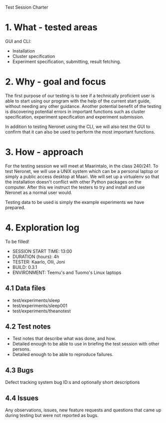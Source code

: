 Test Session Charter

# 1. What - tested areas

GUI and CLI:

- Installation
- Cluster specification
- Experiment specification, submitting, result fetching.

# 2. Why - goal and focus

The first purpose of our testing is to see if a technically proficient user
is able to start using our program with the help of the current start guide,
without needing any other guidance. Another potential benefit of the testing
is discovering potential errors in important functions such as cluster
specification, experiment specification and experiment submission.

In addition to testing Neronet using the CLI, we will also test the GUI to
confirm that it can also be used to perform the most important functions.

# 3. How - approach

For the testing session we will meet at Maarintalo, in the class 240/241. To
test Neronet, we will use a UNIX system which can be a personal laptop or
simply a public access desktop at Maari. We will set up a virtualenv so that
the installation doesn't conflict with other Python packages on the computer.
After this we instruct the testers to try and install and use Neronet as a
normal user would.

Testing data to be used is simply the example experiments we have prepared.

# 4. Exploration log

To be filled!

- SESSION START TIME: 13:00
- DURATION (hours): 4h
- TESTER: Kaarlo, Olli, Joni
- BUILD: 0.3.1
- ENVIRONMENT: Teemu's and Tuomo's Linux laptops

## 4.1 Data files

- test/experiments/sleep
- test/experiments/sleep001
- test/experiments/theanotest

## 4.2 Test notes

- Test notes that describe what was done, and how.
- Detailed enough to be able to use in briefing the test session with other
  persons.
- Detailed enough to be able to reproduce failures.

## 4.3 Bugs

Defect tracking system bug ID:s and optionally short descriptions

## 4.4 Issues

Any observations, issues, new feature requests and questions that came up
during testing but were not reported as bugs.